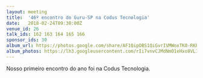 ```yaml
---
layout: meeting
title:  '46º encontro do Guru-SP na Codus Tecnologia'
date:   2018-02-24T09:30:00Z
venue_id: 26
talk_ids: 162 163 164 165 166
sponsor_ids: 30
album_url: https://photos.google.com/share/AF1QipOBS1QiGvrIVMWoxTK0-RKbHmbEobJX09IT3j8OPDvPf1iUxJYgWb3xpRNmwV8mkg?key=X2pJYkgxQ2xKeEVlaXhlb2tWTDMta2sta0Z3NVVn
album_photos: https://lh3.googleusercontent.com/rIi7vnvCJMdNmO1eHxo8VL16sGTfp0ZcBbdtKcHcY1S8N23jh0JLENjDsslwcXTnLI0UgAtFgir2RrYSEQ4cNy0dDeU68B5IPKBEkHl6ZHCboJJoVWfAHHAwWvn7TS0esEmTwsC92gSgN4ou3_Jgg_YyRZkhLzGosuRul5SGZzNuN0H1FaBpTpLQcBrVXV9f0yLsHTKwxkjYC9WXIiL0A5B1Fwqmcc5pdBVcxBxwf90yU3gJ8Rvq13Hktnsov5OExVj7GMZWe0kIWcbrJVlb9waibb-oG4DxlIglyToXUZvW4h_k6Jiq4IzquauU2XaB2X2FIJQBnXWTP1Ssqr1Nc-lkRTgBmb_nXnMf2RAJgcclpbHz8W38Fpk6fAskmkNJXcCqejO8WQOCvSCe7Ddgvm3x2WZI-qUYm5nd3tuxj3VgvWEJ4hdVWjqhVwTynFPFGY-GVjnTB_LK-uAHSGb-R7tpFCrDIXcXBJ_4J4DzPXq4GKWB6zJ0fig62FiUvwKRh93UGGt2ZEruDc_RJI41hH9IHXaYOUPAbTL3ctQODsf2ry3QRGF0xVsIIl2MUoD361lzkzzcVl5kFKYiHx4-nQWaGnrDg2xPr2Y2Pm0BN3XXFW3hqA80tpPLnC04LCGn26Mf5ORzbjiobS9WhI8TsPu4_fbuF0at6ANunY2-wNvO5D7rCSOOKhl_
---
```


<p>Nosso primeiro encontro do ano foi na Codus Tecnologia.</p>

